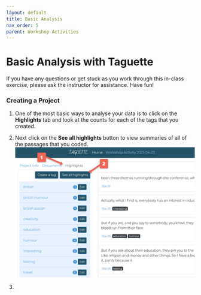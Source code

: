 ```yaml
---
layout: default
title: Basic Analysis
nav_order: 5
parent: Workshop Activities
---
```

# Basic Analysis with Taguette

If you have any questions or get stuck as you work through this in-class exercise, please ask the instructor for assistance.  Have fun!

### Creating a Project

1. One of the most basic ways to analyse your data is to click on the **Highlights** tab and look at the counts for each of the tags that you created.

2. Next click on the **See all highlights** button to view summaries of all of the passages that you coded.
![See all highlights](/images/taguette-basic-1.png)

3. 
